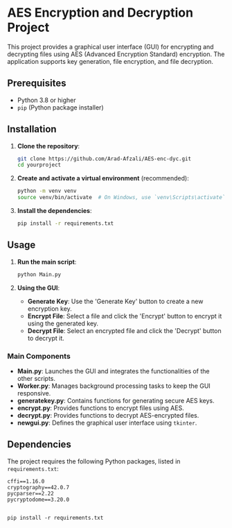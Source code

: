 # AES Encryption and Decryption Project

This project provides a graphical user interface (GUI) for encrypting and decrypting files using AES (Advanced Encryption Standard) encryption. The application supports key generation, file encryption, and file decryption.

## Prerequisites

- Python 3.8 or higher
- `pip` (Python package installer)

## Installation

1. **Clone the repository**:
    ```bash
    git clone https://github.com/Arad-Afzali/AES-enc-dyc.git
    cd yourproject
    ```

2. **Create and activate a virtual environment** (recommended):
    ```bash
    python -m venv venv
    source venv/bin/activate  # On Windows, use `venv\Scripts\activate`
    ```

3. **Install the dependencies**:
    ```bash
    pip install -r requirements.txt
    ```

## Usage

1. **Run the main script**:
    ```bash
    python Main.py
    ```

2. **Using the GUI**:
    - **Generate Key**: Use the 'Generate Key' button to create a new encryption key.
    - **Encrypt File**: Select a file and click the 'Encrypt' button to encrypt it using the generated key.
    - **Decrypt File**: Select an encrypted file and click the 'Decrypt' button to decrypt it.


### Main Components

- **Main.py**: Launches the GUI and integrates the functionalities of the other scripts.
- **Worker.py**: Manages background processing tasks to keep the GUI responsive.
- **generatekey.py**: Contains functions for generating secure AES keys.
- **encrypt.py**: Provides functions to encrypt files using AES.
- **decrypt.py**: Provides functions to decrypt AES-encrypted files.
- **newgui.py**: Defines the graphical user interface using `tkinter`.

## Dependencies

The project requires the following Python packages, listed in `requirements.txt`:

```plaintext
cffi==1.16.0
cryptography==42.0.7
pycparser==2.22
pycryptodome==3.20.0


pip install -r requirements.txt


